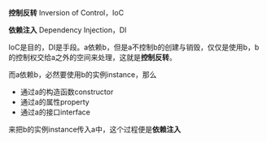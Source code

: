 **控制反转** Inversion of Control，IoC

**依赖注入** Dependency Injection，DI

IoC是目的，DI是手段。a依赖b，但是a不控制b的创建与销毁，仅仅是使用b，b的控制权交给a之外的空间来处理，这就是**控制反转**。

而a依赖b，必然要使用b的实例instance，那么

* 通过a的构造函数constructor
* 通过a的属性property
* 通过a的接口interface

来把b的实例instance传入a中，这个过程便是**依赖注入**

